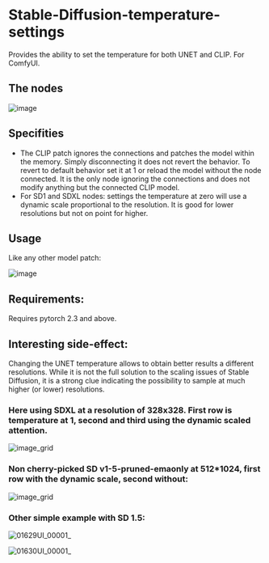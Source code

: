 # Stable-Diffusion-temperature-settings
Provides the ability to set the temperature for both UNET and CLIP. For ComfyUI.

## The nodes

![image](https://github.com/Extraltodeus/Stable-Diffusion-temperature-settings/assets/15731540/2d04cb28-2a1d-4384-8e62-9e9a6b0829dc)

## Specifities

- The CLIP patch ignores the connections and patches the model within the memory. Simply disconnecting it does not revert the behavior. To revert to default behavior set it at 1 or reload the model without the node connected. It is the only node ignoring the connections and does not modify anything but the connected CLIP model.
- For SD1 and SDXL nodes: settings the temperature at zero will use a dynamic scale proportional to the resolution. It is good for lower resolutions but not on point for higher.

## Usage

Like any other model patch:

![image](https://github.com/Extraltodeus/Stable-Diffusion-temperature-settings/assets/15731540/32b73433-df6a-4c49-99a6-5ddf21a4777a)

## Requirements:

Requires pytorch 2.3 and above.

## Interesting side-effect:

Changing the UNET temperature allows to obtain better results a different resolutions. While it is not the full solution to the scaling issues of Stable Diffusion, it is a strong clue indicating the possibility to sample at much higher (or lower) resolutions.

### Here using SDXL at a resolution of 328x328. First row is temperature at 1, second and third using the dynamic scaled attention.

![image_grid](https://github.com/Extraltodeus/Stable-Diffusion-temperature-settings/assets/15731540/7b5b2ffb-f621-4eca-9f97-04f78c2eaf7c)

### Non cherry-picked SD v1-5-pruned-emaonly at 512*1024, first row with the dynamic scale, second without:

![image_grid](https://github.com/Extraltodeus/Stable-Diffusion-temperature-settings/assets/15731540/62292e57-ac11-4e9b-99e8-02084e95dc17)

### Other simple example with SD 1.5:

![01629UI_00001_](https://github.com/Extraltodeus/Stable-Diffusion-temperature-settings/assets/15731540/d6371d3f-ea38-40e4-8215-432214027a78)

![01630UI_00001_](https://github.com/Extraltodeus/Stable-Diffusion-temperature-settings/assets/15731540/967ddf3b-da39-4dca-bd48-02a2f7e28ee0)

